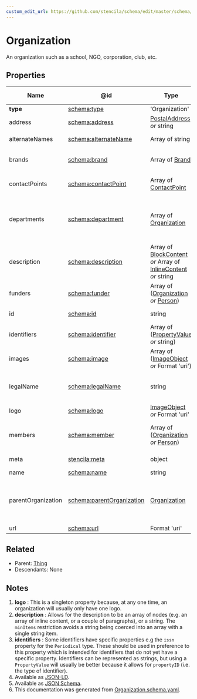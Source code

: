 ```yaml
---
custom_edit_url: https://github.com/stencila/schema/edit/master/schema/Organization.schema.yaml
---
```


# Organization

An organization such as a school, NGO, corporation, club, etc.

## Properties

| Name               | @id                                                                | Type                                                                                                                   | Description                                                                                                    | Inherited from                           |
| ------------------ | ------------------------------------------------------------------ | ---------------------------------------------------------------------------------------------------------------------- | -------------------------------------------------------------------------------------------------------------- | ---------------------------------------- |
| **type**           | [schema:type](https://schema.org/type)                             | 'Organization'                                                                                                         | The name of the type.                                                                                          | [Entity](../other/Entity.md)             |
| address            | [schema:address](https://schema.org/address)                       | [PostalAddress](../other/PostalAddress.md) _or_ string                                                                 | Postal address for the organization.                                                                           | [Organization](../other/Organization.md) |
| alternateNames     | [schema:alternateName](https://schema.org/alternateName)           | Array of string                                                                                                        | Alternate names (aliases) for the item.                                                                        | [Thing](../other/Thing.md)               |
| brands             | [schema:brand](https://schema.org/brand)                           | Array of [Brand](../other/Brand.md)                                                                                    | Brands that the organization is connected with.                                                                | [Organization](../other/Organization.md) |
| contactPoints      | [schema:contactPoint](https://schema.org/contactPoint)             | Array of [ContactPoint](../other/ContactPoint.md)                                                                      | Correspondence/Contact points for the organization.                                                            | [Organization](../other/Organization.md) |
| departments        | [schema:department](https://schema.org/department)                 | Array of [Organization](../other/Organization.md)                                                                      | Departments within the organization. For example, Department of Computer Science, Research & Development etc.  | [Organization](../other/Organization.md) |
| description        | [schema:description](https://schema.org/description)               | Array of [BlockContent](../prose/BlockContent.md) _or_ Array of [InlineContent](../prose/InlineContent.md) _or_ string | A description of the item. See note [2](#notes).                                                               | [Thing](../other/Thing.md)               |
| funders            | [schema:funder](https://schema.org/funder)                         | Array of ([Organization](../other/Organization.md) _or_ [Person](../other/Person.md))                                  | Organization(s) or person(s) funding the organization.                                                         | [Organization](../other/Organization.md) |
| id                 | [schema:id](https://schema.org/id)                                 | string                                                                                                                 | The identifier for this item.                                                                                  | [Entity](../other/Entity.md)             |
| identifiers        | [schema:identifier](https://schema.org/identifier)                 | Array of ([PropertyValue](../other/PropertyValue.md) _or_ string)                                                      | Any kind of identifier for any kind of Thing. See note [3](#notes).                                            | [Thing](../other/Thing.md)               |
| images             | [schema:image](https://schema.org/image)                           | Array of ([ImageObject](../media/ImageObject.md) _or_ Format 'uri')                                                    | Images of the item.                                                                                            | [Thing](../other/Thing.md)               |
| legalName          | [schema:legalName](https://schema.org/legalName)                   | string                                                                                                                 | Legal name for the Organization. Should only include letters and spaces.                                       | [Organization](../other/Organization.md) |
| logo               | [schema:logo](https://schema.org/logo)                             | [ImageObject](../media/ImageObject.md) _or_ Format 'uri'                                                               | The logo of the organization. See note [1](#notes).                                                            | [Organization](../other/Organization.md) |
| members            | [schema:member](https://schema.org/member)                         | Array of ([Organization](../other/Organization.md) _or_ [Person](../other/Person.md))                                  | Person(s) or organization(s) who are members of this organization.                                             | [Organization](../other/Organization.md) |
| meta               | [stencila:meta](https://schema.stenci.la/meta.jsonld)              | object                                                                                                                 | Metadata associated with this item.                                                                            | [Entity](../other/Entity.md)             |
| name               | [schema:name](https://schema.org/name)                             | string                                                                                                                 | The name of the item.                                                                                          | [Thing](../other/Thing.md)               |
| parentOrganization | [schema:parentOrganization](https://schema.org/parentOrganization) | [Organization](../other/Organization.md)                                                                               | Entity that the Organization is a part of. For example, parentOrganization to a department is a university.    | [Organization](../other/Organization.md) |
| url                | [schema:url](https://schema.org/url)                               | Format 'uri'                                                                                                           | The URL of the item.                                                                                           | [Thing](../other/Thing.md)               |

## Related

-   Parent: [Thing](../other/Thing.md)
-   Descendants: None

## Notes

1.  **logo** : This is a singleton property because, at any one time, an organization will usually only have one logo.
2.  **description** : Allows for the description to be an array of nodes (e.g. an array of inline content, or a couple of paragraphs), or a string. The `minItems` restriction avoids a string being coerced into an array with a single string item.
3.  **identifiers** : Some identifiers have specific properties e.g the `issn` property for the `Periodical` type. These should be used in preference to this property which is intended for identifiers that do not yet have a specific property. Identifiers can be represented as strings, but using a `PropertyValue` will usually be better because it allows for `propertyID` (i.e. the type of identifier).
4.  Available as [JSON-LD](https://schema.stenci.la/Organization.jsonld).
5.  Available as [JSON Schema](https://schema.stenci.la/v1/Organization.schema.json).
6.  This documentation was generated from [Organization.schema.yaml](https://github.com/stencila/schema/blob/master/schema/Organization.schema.yaml).
